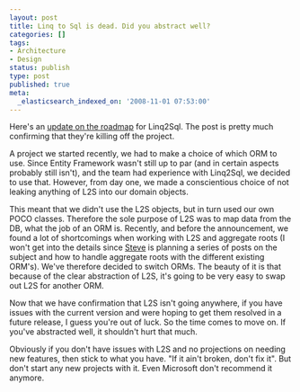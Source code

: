 ```yaml
---
layout: post
title: Linq to Sql is dead. Did you abstract well?
categories: []
tags:
- Architecture
- Design
status: publish
type: post
published: true
meta:
  _elasticsearch_indexed_on: '2008-11-01 07:53:00'
---
```

<p>
Here&#039;s an <a href="http://blogs.msdn.com/adonet/archive/2008/10/29/update-on-linq-to-sql-and-linq-to-entities-roadmap.aspx">update
on the roadmap</a> for Linq2Sql. The post is pretty much confirming that they&#039;re
killing off the project.
</p>
<p>
A project we started recently, we had to make a choice of which ORM to use.
Since Entity Framework wasn&#039;t still up to par (and in certain aspects probably
still isn&#039;t), and the team had experience with Linq2Sql, we decided to use that.
However, from day one, we made a conscientious choice of not leaking anything of
L2S into our domain objects.
</p>
<p>
This meant that we didn&#039;t use the L2S objects, but in turn used our own POCO
classes. Therefore the sole purpose of L2S was to map data from the DB, what the
job of an ORM is. Recently, and before the announcement, we found a lot of
shortcomings when working with L2S and aggregate roots (I won&#039;t get into the
details since <a href="http://blogs.imeta.co.uk/sstrong">Steve</a> is planning a
series of posts on the subject and how to handle aggregate roots with the
different existing ORM&#039;s). We&#039;ve therefore decided to switch ORMs. The beauty of
it is that because of the clear abstraction of L2S, it&#039;s going to be very easy
to swap out L2S for another ORM.
</p>
<p>
Now that we have confirmation that L2S isn&#039;t going anywhere, if you have
issues with the current version and were hoping to get them resolved in a future
release, I guess you&#039;re out of luck. So the time comes to move on. If you&#039;ve
abstracted well, it shouldn&#039;t hurt that much.
</p>
<p>
Obviously if you don&#039;t have issues with L2S and no projections on needing new
features, then stick to what you have. &quot;If it ain&#039;t broken, don&#039;t fix it&quot;. But
don&#039;t start any new projects with it. Even Microsoft don&#039;t recommend it
anymore.
</p>
<p>
&nbsp;
</p>
